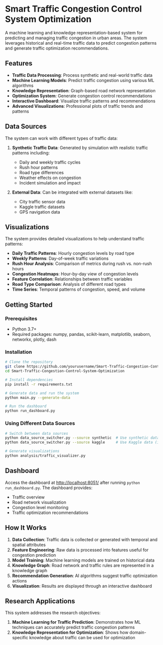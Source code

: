 # Smart Traffic Congestion Control System Optimization

A machine learning and knowledge representation-based system for predicting and managing traffic congestion in urban areas. The system leverages historical and real-time traffic data to predict congestion patterns and generate traffic optimization recommendations.

## Features

- **Traffic Data Processing**: Process synthetic and real-world traffic data
- **Machine Learning Models**: Predict traffic congestion using various ML algorithms
- **Knowledge Representation**: Graph-based road network representation
- **Optimization System**: Generate congestion control recommendations
- **Interactive Dashboard**: Visualize traffic patterns and recommendations
- **Advanced Visualizations**: Professional plots of traffic trends and patterns

## Data Sources

The system can work with different types of traffic data:

1. **Synthetic Traffic Data**: Generated by simulation with realistic traffic patterns including:
   - Daily and weekly traffic cycles
   - Rush hour patterns
   - Road type differences
   - Weather effects on congestion
   - Incident simulation and impact

2. **External Data**: Can be integrated with external datasets like:
   - City traffic sensor data
   - Kaggle traffic datasets
   - GPS navigation data

## Visualizations

The system provides detailed visualizations to help understand traffic patterns:

- **Daily Traffic Patterns**: Hourly congestion levels by road type
- **Weekly Patterns**: Day-of-week traffic variations
- **Rush Hour Analysis**: Comparison of metrics during rush vs. non-rush hours
- **Congestion Heatmaps**: Hour-by-day view of congestion levels
- **Feature Correlation**: Relationships between traffic variables
- **Road Type Comparison**: Analysis of different road types
- **Time Series**: Temporal patterns of congestion, speed, and volume

## Getting Started

### Prerequisites

- Python 3.7+
- Required packages: numpy, pandas, scikit-learn, matplotlib, seaborn, networkx, plotly, dash

### Installation

```bash
# Clone the repository
git clone https://github.com/yourusername/Smart-Traffic-Congestion-Control-System-Optimization.git
cd Smart-Traffic-Congestion-Control-System-Optimization

# Install dependencies
pip install -r requirements.txt

# Generate data and run the system
python main.py --generate-data

# Run the dashboard
python run_dashboard.py
```

### Using Different Data Sources

```bash
# Switch between data sources
python data_source_switcher.py --source synthetic  # Use synthetic data
python data_source_switcher.py --source kaggle     # Use Kaggle data (if available)

# Generate visualizations
python analysis/traffic_visualizer.py
```

## Dashboard

Access the dashboard at [http://localhost:8051/](http://localhost:8051/) after running `python run_dashboard.py`. The dashboard provides:

- Traffic overview
- Road network visualization 
- Congestion level monitoring
- Traffic optimization recommendations

## How It Works

1. **Data Collection**: Traffic data is collected or generated with temporal and spatial attributes
2. **Feature Engineering**: Raw data is processed into features useful for congestion prediction
3. **Model Training**: Machine learning models are trained on historical data
4. **Knowledge Graph**: Road network and traffic rules are represented in a knowledge graph
5. **Recommendation Generation**: AI algorithms suggest traffic optimization actions
6. **Visualization**: Results are displayed through an interactive dashboard

## Research Applications

This system addresses the research objectives:

1. **Machine Learning for Traffic Prediction**: Demonstrates how ML techniques can accurately predict traffic congestion patterns
2. **Knowledge Representation for Optimization**: Shows how domain-specific knowledge about traffic can be used for optimization 